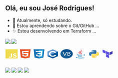 ## Olá, eu sou José Rodrigues!

- 🔭 Atualmente, só estudando.
- 🌱 Estou aprendendo sobre o Git/GitHub ...
- ✨ Estou desenvolvendo em Terraform ...

<div>
  <a href="https://github.com/josearodrigues/github-readme-stats">
    <img height=180 align="center" src="https://github-readme-stats.vercel.app/api?username=josearodrigues&show_icons=true&theme=radical"/>
  </a>
  <a href="https://github.com/josearodrigues/github-readme-stats">
    <img height=180 align="center" src="https://github-readme-stats.vercel.app/api/top-langs/?username=josearodrigues&layout=compact&langs_count=8&size_weight=0.5&count_weight=0.5"/>
  </a>
</div>

<div style="display: inline_block"><br>
  <img align="center" alt="Javascript" height="30" width="40" src="https://raw.githubusercontent.com/devicons/devicon/master/icons/javascript/javascript-plain.svg">
  <img align="center" alt="HTML" height="30" width="40" src="https://raw.githubusercontent.com/devicons/devicon/master/icons/html5/html5-original.svg">
  <img align="center" alt="CSS" height="30" width="40" src="https://raw.githubusercontent.com/devicons/devicon/master/icons/css3/css3-original.svg">
  <img align="center" alt="CSS" height="30" width="40" src="https://github.com/devicons/devicon/blob/master/icons/c/c-original.svg">
  <img align="center" alt="Visual Basic" height="30" width="40" src="https://github.com/devicons/devicon/blob/master/icons/visualbasic/visualbasic-original.svg">
  <img align="center" alt="Java" height="30" width="40" src="https://github.com/devicons/devicon/blob/master/icons/java/java-original.svg">
  <img align="center" alt="Python" height="30" width="40" src="https://raw.githubusercontent.com/devicons/devicon/master/icons/python/python-original.svg">
  <img align="center" alt="Terraform" height="30" width="40" src="https://github.com/devicons/devicon/blob/master/icons/terraform/terraform-original.svg">
</div>
  
  ##
 
<div> 
  <a href="https://www.youtube.com/channel/UCEgeCmNN-8CTPDHeTjBMzIw" target="_blank"><img src="https://img.shields.io/badge/YouTube-FF0000?style=for-the-badge&logo=youtube&logoColor=white" target="_blank"></a>
  <a href="" target="_blank"><img src="https://img.shields.io/badge/Discord-7289DA?style=for-the-badge&logo=discord&logoColor=white" target="_blank"></a> 
  <a href = "mailto:@gmail.com"><img src="https://img.shields.io/badge/-Gmail-%23333?style=for-the-badge&logo=gmail&logoColor=white" target="_blank"></a>
  <a href="https://www.linkedin.com/in/joseamericorodrigues" target="_blank"><img src="https://img.shields.io/badge/-LinkedIn-%230077B5?style=for-the-badge&logo=linkedin&logoColor=white" target="_blank"></a> 
</div>